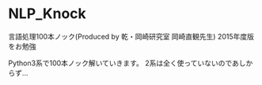 # NLP_Knock
言語処理100本ノック(Produced by 乾・岡崎研究室 岡崎直観先生) 2015年度版をお勉強

Python3系で100本ノック解いていきます。
2系は全く使っていないのであしからず…
